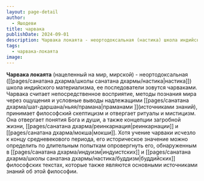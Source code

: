 ```yaml
---
layout: page-detail
author:
  - Яшодеви
title: чарвака
publishDate: 2024-09-01
description: Чарвака локаята - неортодоксальная (настика) школа индийского материализма, также известная как локаята нацеленный на мир, мирской, ее последователи зовутся чарваками.
tags:
  - чарвака-локаята
image:
---
```

**Чарвака локаята** (нацеленный на мир, мирской) - неортодоксальная ([[pages/санатана дхарма/школы санатана дхармы/настика|настика]]) школа индийского материализма, ее последователи зовутся чарваками. Чарвака считает непосредственное восприятие, методы познания мира через ощущения и условные выводы надлежащими [[pages/санатана дхарма/шат-даршана/ньяя/прамана|праманами ]](источниками знаний), принимает философский скептицизм и отвергает ритуалы и мистицизм. Она отвергает понятия Бога и души, а также концепции загробной жизни, [[pages/санатана дхарма/реинкарнация|реинкарнации]] и [[pages/санатана дхарма/мокша|мокши]].
Хотя учение чарваки исчезло к концу средневекового периода, его историческое значение можно определить по длительным попыткам опровергнуть его, обнаруженным в [[pages/санатана дхарма/индуизм|индуистских]] и [[pages/санатана дхарма/школы санатана дхармы/настика/буддизм|буддийских]] философских текстах, которые также являются основными источниками знаний об этой философии.

